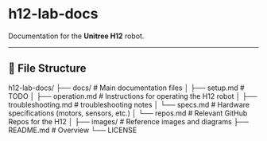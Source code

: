 # h12-lab-docs

Documentation for the **Unitree H12** robot.

---

## 📁 File Structure

h12-lab-docs/
├── docs/ # Main documentation files
│ ├── setup.md # TODO
│ ├── operation.md # Instructions for operating the H12 robot
│ ├── troubleshooting.md # troubleshooting notes
│ └── specs.md # Hardware specifications (motors, sensors, etc.)
│ └── repos.md # Relevant GitHub Repos for the H12
│
├── images/ # Reference images and diagrams
├── README.md # Overview
└── LICENSE

